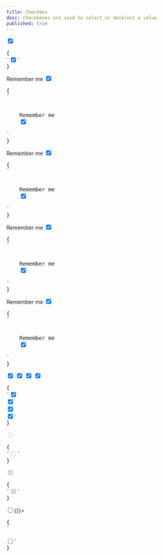 ```yaml
---
title: Checkbox
desc: Checkboxes are used to select or deselect a value.
published: true
---
```


<script>
  import Component from "@components/Component.svelte"
  import ClassTable from "@components/ClassTable.svelte"
  import { prefix } from '$lib/stores';
  import { replace } from '$lib/actions';
  let indeterminate = true;
</script>

<ClassTable
data="{[
  { type:'component', class: 'form-control', desc: 'Container element' },
  { type:'component', class: 'checkbox', desc: 'For checkbox' },
  { type:'modifier', class: 'checkbox-primary', desc: 'Adds `primary` to checkbox' },
  { type:'modifier', class: 'checkbox-secondary', desc: 'Adds `secondary` to checkbox' },
  { type:'modifier', class: 'checkbox-accent', desc: 'Adds `accent` to checkbox' },
  { type:'responsive', class: 'checkbox-lg', desc: 'Large checkbox' },
  { type:'responsive', class: 'checkbox-md', desc: 'Medium checkbox (default)' },
  { type:'responsive', class: 'checkbox-sm', desc: 'Small checkbox' },
  { type:'responsive', class: 'checkbox-xs', desc: 'Extra small checkbox' },
]}"
/>

<Component title="Checkbox">
<input type="checkbox" checked="checked" class="checkbox">
<pre slot="html" use:replace={{ to: $prefix }}>{
`<input type="checkbox" checked="checked" class="$$checkbox">`
}</pre>
</Component>

<Component title="With label and form-control">
<div class="form-control w-52">
  <label class="cursor-pointer label">
    <span class="label-text">Remember me</span> 
    <input type="checkbox" checked="checked" class="checkbox">
  </label>
</div>
<pre slot="html" use:replace={{ to: $prefix }}>{
`<div class="$$form-control">
  <label class="$$label cursor-pointer">
    <span class="$$label-text">Remember me</span> 
    <input type="checkbox" checked="checked" class="$$checkbox">
  </label>
</div>`
}</pre>
</Component>

<Component title="Primary color">
<div class="form-control w-52">
  <label class="cursor-pointer label">
    <span class="label-text">Remember me</span> 
    <input type="checkbox" checked="checked" class="checkbox checkbox-primary">
  </label>
</div>
<pre slot="html" use:replace={{ to: $prefix }}>{
`<div class="$$form-control">
  <label class="$$label cursor-pointer">
    <span class="$$label-text">Remember me</span> 
    <input type="checkbox" checked="checked" class="$$checkbox checkbox-primary">
  </label>
</div>`
}</pre>
</Component>

<Component title="Secondary color">
<div class="form-control w-52">
  <label class="cursor-pointer label">
    <span class="label-text">Remember me</span> 
    <input type="checkbox" checked="checked" class="checkbox checkbox-secondary">
  </label>
</div>
<pre slot="html" use:replace={{ to: $prefix }}>{
`<div class="$$form-control">
  <label class="$$cursor-pointer $$label">
    <span class="$$label-text">Remember me</span>
    <input type="checkbox" checked="checked" class="$$checkbox $$checkbox-secondary">
  </label>
</div>`
}</pre>
</Component>

<Component title="Accent color">
<div class="form-control w-52">
  <label class="cursor-pointer label">
    <span class="label-text">Remember me</span> 
    <input type="checkbox" checked="checked" class="checkbox checkbox-accent">
  </label>
</div>
<pre slot="html" use:replace={{ to: $prefix }}>{
`<div class="$$form-control">
  <label class="$$cursor-pointer $$label">
    <span class="$$label-text">Remember me</span>
    <input type="checkbox" checked="checked" class="$$checkbox $$checkbox-accent">
  </label>
</div>`
}</pre>
</Component>

<Component title="Sizes">
<div class="flex flex-col items-center gap-2">
  <input type="checkbox" checked="checked" class="checkbox checkbox-xs"> 
  <input type="checkbox" checked="checked" class="checkbox checkbox-sm"> 
  <input type="checkbox" checked="checked" class="checkbox checkbox-md"> 
  <input type="checkbox" checked="checked" class="checkbox checkbox-lg">
</div>
<pre slot="html" use:replace={{ to: $prefix }}>{
`<input type="checkbox" checked="checked" class="$$checkbox $$checkbox-xs"> 
<input type="checkbox" checked="checked" class="$$checkbox $$checkbox-sm"> 
<input type="checkbox" checked="checked" class="$$checkbox $$checkbox-md"> 
<input type="checkbox" checked="checked" class="$$checkbox $$checkbox-lg">`
}</pre>
</Component>

<Component title="Disabled">
<input type="checkbox" disabled="disabled" class="checkbox">
<pre slot="html" use:replace={{ to: $prefix }}>{
`<input type="checkbox" class="$$checkbox" disabled>`
}</pre>
</Component>

<Component title="Disabled and checked">
<input type="checkbox" disabled="disabled" class="checkbox" checked="checked">
<pre slot="html" use:replace={{ to: $prefix }}>{
`<input type="checkbox" class="$$checkbox" disabled checked>`
}</pre>
</Component>

<Component title="Indeterminate">
<input type="checkbox" class="checkbox" bind:indeterminate on:click|preventDefault={()=>{}}>
<pre slot="html" use:replace={{ to: $prefix }}>{
`<!-- You can make a checkbox indeterminate using JS -->
<script>
  document.getElementById("my-checkbox").indeterminate = true
</script>
<input type="checkbox" class="$$checkbox" id="my-checkbox">`
}</pre>
</Component>
